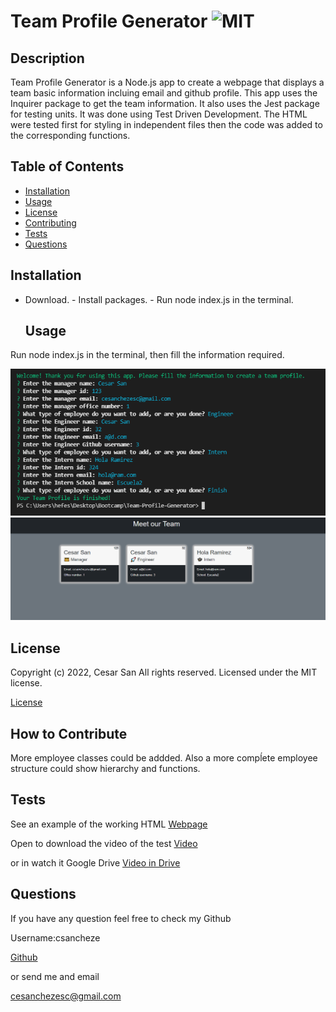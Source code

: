 # Team Profile Generator ![MIT](https://img.shields.io/apm/l/vim-mode?style=plastic)

  ## Description
  
  
Team Profile Generator is a Node.js app to create a webpage that displays a team basic information incluing email and github profile. This app uses the Inquirer package to get the team information. It also uses the Jest package for testing units. It was done using Test Driven Development. The HTML were tested first for styling in independent files then the code was added to the corresponding functions.

  
  ## Table of Contents
  
  - [Installation](#installation)
  - [Usage](#usage)
  - [License](#license)
  - [Contributing](#license)
  - [Tests](#license)
  - [Questions](#license)
  
  ## Installation
  
  
- Download. - Install packages. - Run node index.js in the terminal.

  
  ## Usage
  
  
Run node index.js in the terminal, then fill the information required. 

  
  
![Team Profile Generator webpage working as expected](assets/screenshot1.png)
![Team Profile Generator webpage working as expected](assets/screenshot2.png)
  
  ## License
  
  
Copyright (c) 2022, Cesar San All rights reserved.
Licensed under the MIT license. 

  
  
[License](./MIT_license.txt)

  
  ## How to Contribute
  
  
More employee classes could be addded. Also a more compĺete employee structure could show hierarchy and functions.

  
  ## Tests
 
See an example of the working HTML
[Webpage](https://csancheze.github.io/Team-profile-deploy/)
  
Open to download the video of the test
[Video](https://github.com/csancheze/Team-Profile-Generator/blob/main/assets/test.mkv)

or in watch it Google Drive
[Video in Drive](https://drive.google.com/file/d/12w7ku90W-mOFZxuAQ3jc4DgEagYShfhG/view?usp=sharing)


  
  ## Questions
  
  If you have any question feel free to check my Github 
  
Username:csancheze
  
[Github](https://github.com/csancheze)

  or send me and email
  
<cesanchezesc@gmail.com>


